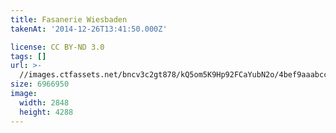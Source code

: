 ```yaml
---
title: Fasanerie Wiesbaden
takenAt: '2014-12-26T13:41:50.000Z'

license: CC BY-ND 3.0
tags: []
url: >-
  //images.ctfassets.net/bncv3c2gt878/kQ5om5K9Hp92FCaYubN2o/4bef9aaabcc83e100a7c8f7732fda63a/fasanerie-wiesbaden_16095616756_o
size: 6966950
image:
  width: 2848
  height: 4288
---
```

